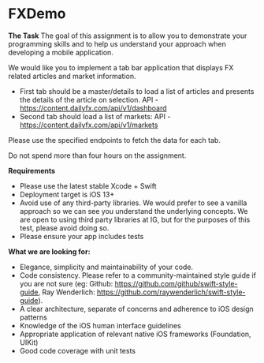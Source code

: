 # FXDemo
**The Task**
The goal of this assignment is to allow you to demonstrate your programming skills
and to help us understand your approach when developing a mobile application.

We would like you to implement a tab bar application that displays FX related articles
and market information.

- First tab should be a master/details to load a list of articles and presents the
    details of the article on selection. API -
    https://content.dailyfx.com/api/v1/dashboard
- Second tab should load a list of markets: API -
    https://content.dailyfx.com/api/v1/markets

Please use the specified endpoints to fetch the data for each tab.

Do not spend more than four hours on the assignment.

**Requirements**

- Please use the latest stable Xcode + Swift
- Deployment target is iOS 13+
- Avoid use of any third-party libraries. We would prefer to see a vanilla approach
    so we can see you understand the underlying concepts. We are open to using
    third party libraries at IG, but for the purposes of this test, please avoid doing so.
- Please ensure your app includes tests

**What we are looking for:**

- Elegance, simplicity and maintainability of your code.
- Code consistency. Please refer to a community-maintained style guide if you are
    not sure (eg: Github: https://github.com/github/swift-style-guide, Ray
    Wenderlich: https://github.com/raywenderlich/swift-style-guide).
- A clear architecture, separate of concerns and adherence to iOS design patterns
- Knowledge of the iOS human interface guidelines
- Appropriate application of relevant native iOS frameworks (Foundation, UIKit)
- Good code coverage with unit tests

